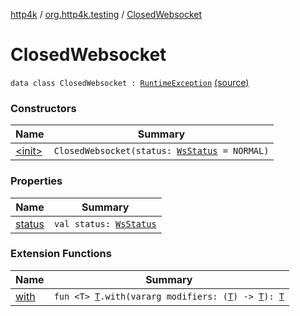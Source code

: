 [http4k](../../index.md) / [org.http4k.testing](../index.md) / [ClosedWebsocket](./index.md)

# ClosedWebsocket

`data class ClosedWebsocket : `[`RuntimeException`](https://kotlinlang.org/api/latest/jvm/stdlib/kotlin/-runtime-exception/index.html) [(source)](https://github.com/http4k/http4k/blob/master/http4k-core/src/main/kotlin/org/http4k/testing/TestWsClient.kt#L14)

### Constructors

| Name | Summary |
|---|---|
| [&lt;init&gt;](-init-.md) | `ClosedWebsocket(status: `[`WsStatus`](../../org.http4k.websocket/-ws-status/index.md)` = NORMAL)` |

### Properties

| Name | Summary |
|---|---|
| [status](status.md) | `val status: `[`WsStatus`](../../org.http4k.websocket/-ws-status/index.md) |

### Extension Functions

| Name | Summary |
|---|---|
| [with](../../org.http4k.core/with.md) | `fun <T> `[`T`](../../org.http4k.core/with.md#T)`.with(vararg modifiers: (`[`T`](../../org.http4k.core/with.md#T)`) -> `[`T`](../../org.http4k.core/with.md#T)`): `[`T`](../../org.http4k.core/with.md#T) |

